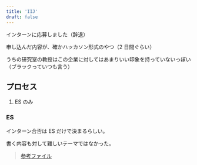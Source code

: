 ```yaml
---
title: 'IIJ'
draft: false
---
```


インターンに応募しました（辞退）

申し込んだ内容が、確かハッカソン形式のやつ（2 日間ぐらい）

うちの研究室の教授はこの企業に対してはあまりいい印象を持っていないっぽい（ブラックっていつも言う）

## プロセス

1. ES のみ

### ES

インターン合否は ES だけで決まるらしい。

書く内容も対して難しいテーマではなかった。

> [参考ファイル](https://www.dropbox.com/sh/8xh4n7cnszw70jl/AABRKwRYtg80hj3_TgfTYRCEa?dl=0)
